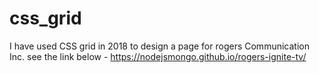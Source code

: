 # css_grid
I have used CSS grid in 2018 to design a page for rogers Communication Inc.
see the link below - https://nodejsmongo.github.io/rogers-ignite-tv/
